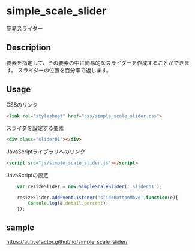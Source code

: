 # simple_scale_slider

簡易スライダー

## Description
要素を指定して、その要素の中に簡易的なスライダーを作成することができます。
スライダーの位置を百分率で返します。

## Usage

CSSのリンク
```html
<link rel="stylesheet" href="css/simple_scale_slider.css">
```

スライダを設定する要素
```html
<div class="slider01"></div>
```

JavaScriptライブラリへのリンク
```html
<script src="js/simple_scale_slider.js"></script>
```

JavaScriptの設定
```JavaScript
    var resizeSlider = new SimpleScaleSlider('.slider01'); 
    
    resizeSlider.addEventListener('slideButtonMove',function(e){
        Console.log(e.detail.percent);
    });
```



## sample

<https://activefactor.github.io/simple_scale_slider/>
